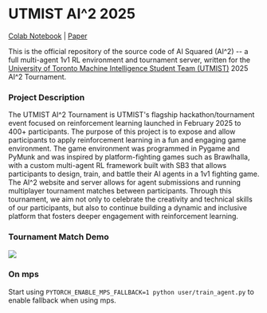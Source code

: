 # UTMIST AI^2 2025

[Colab Notebook](https://colab.research.google.com/drive/1V184vtHSagN13L0SbWGmnY-jCDvIefmm?usp=sharing) | [Paper](https://drive.google.com/file/d/1G0hatGPBXvh2j5byjfrqKBthknNOt5sp/view)

This is the official repository of the source code of AI Squared (AI^2) -- a full multi-agent 1v1 RL environment and tournament server, written for the [University of Toronto Machine Intelligence Student Team (UTMIST)](https://utmist.gitlab.io/) 2025 AI^2 Tournament.

### Project Description

The UTMIST AI^2 Tournament is UTMIST's flagship hackathon/tournament event focused on reinforcement learning launched in February 2025 to 400+ participants. The purpose of this project is to expose and allow participants to apply reinforcement learning in a fun and engaging game environment. The game environment was programmed in Pygame and PyMunk and was inspired by platform-fighting games such as Brawlhalla, with a custom multi-agent RL framework built with SB3 that allows participants to design, train, and battle their AI agents in a 1v1 fighting game. The AI^2 website and server allows for agent submissions and running multiplayer tournament matches between participants. Through this tournament, we aim not only to celebrate the creativity and technical skills of our participants, but also to continue building a dynamic and inclusive platform that fosters deeper engagement with reinforcement learning.

### Tournament Match Demo

<img src="docs/aisquaredv4.gif"></img>

### On mps

Start using `PYTORCH_ENABLE_MPS_FALLBACK=1 python user/train_agent.py` to enable fallback when using mps.
